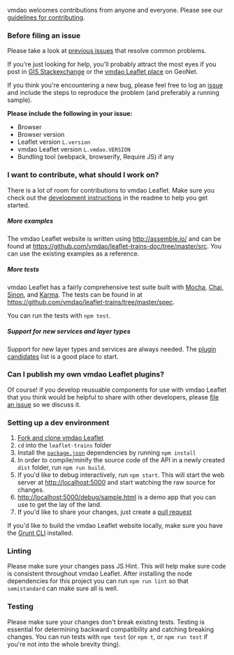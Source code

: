 vmdao welcomes contributions from anyone and everyone. Please see our [guidelines for contributing](https://github.com/vmdao/contributing).

### Before filing an issue

Please take a look at [previous issues](https://github.com/vmdao/leaflet-trains/issues?labels=FAQ&milestone=&page=1&state=closed) that resolve common problems.

If you're just looking for help, you'll probably attract the most eyes if you post in [GIS Stackexchange](http://gis.stackexchange.com/questions/ask?tags=leaflet-trains,leaflet) or the [vmdao Leaflet place](https://geonet.vmdao.com/discussion/create.jspa?sr=pmenu&containerID=1841&containerType=700&tags=leaflet-trains,leaflet) on GeoNet.

If you think you're encountering a new bug, please feel free to log an [issue](https://github.com/vmdao/leaflet-trains/issues/new) and include the steps to reproduce the problem (and preferably a running sample).

**Please include the following in your issue:**

- Browser
- Browser version
- Leaflet version `L.version`
- vmdao Leaflet version `L.vmdao.VERSION`
- Bundling tool (webpack, browserify, Require JS) if any

### I want to contribute, what should I work on?

There is a lot of room for contributions to vmdao Leaflet. Make sure you check out the [development instructions](https://github.com/vmdao/leaflet-trains#development-instructions) in the readme to help you get started.

##### More examples

The vmdao Leaflet website is written using http://assemble.io/ and can be found at https://github.com/vmdao/leaflet-trains-doc/tree/master/src. You can use the existing examples as a reference.

##### More tests

vmdao Leaflet has a fairly comprehensive test suite built with [Mocha](http://mochajs.org/), [Chai](http://chaijs.com/), [Sinon](http://sinonjs.org), and [Karma](http://karma-runner.github.io/0.12/index.html). The tests can be found in at https://github.com/vmdao/leaflet-trains/tree/master/spec.

You can run the tests with `npm test`.

##### Support for new services and layer types

Support for new layer types and services are always needed. The [plugin candidates](https://github.com/vmdao/leaflet-trains/issues?labels=Plugin+Candidate&page=1&state=open) list is a good place to start.

### Can I publish my own vmdao Leaflet plugins?

Of course! if you develop reusuable components for use with vmdao Leaflet that you think would be helpful to share with other developers, please [file an issue](https://github.com/vmdao/leaflet-trains/issues?state=open) so we discuss it.

### Setting up a dev environment

1. [Fork and clone vmdao Leaflet](https://help.github.com/articles/fork-a-repo)
2. `cd` into the `leaflet-trains` folder
3. Install the [`package.json`](https://github.com/vmdao/leaflet-trains/blob/master/package.json#L14-L49) dependencies by running `npm install`
4. In order to compile/minify the source code of the API in a newly created `dist` folder, run `npm run build`.
5. If you'd like to debug interactively, run `npm start`. This will start the web server at [http://localhost:5000](http://localhost:5000) and start watching the raw source for changes.
6. [http://localhost:5000/debug/sample.html](http://localhost:5000/debug/sample.html) is a demo app that you can use to get the lay of the land.
7. If you'd like to share your changes, just create a [pull request](https://help.github.com/articles/creating-a-pull-request)

If you'd like to build the vmdao Leaflet website locally, make sure you have the [Grunt CLI](http://gruntjs.com/getting-started) installed.

### Linting

Please make sure your changes pass JS Hint. This will help make sure code is consistent throughout vmdao Leaflet. After installing the node dependencies for this project you can run `npm run lint` so that `semistandard` can make sure all is well.

### Testing

Please make sure your changes don't break existing tests. Testing is essential for determining backward compatibility and catching breaking changes. You can run tests with `npm test` (or `npm t`, or `npm run test` if you're not into the whole brevity thing).
